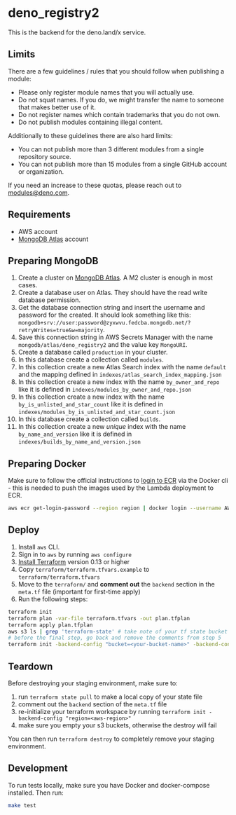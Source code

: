 # deno_registry2

This is the backend for the deno.land/x service.

## Limits

There are a few guidelines / rules that you should follow when publishing a
module:

- Please only register module names that you will actually use.
- Do not squat names. If you do, we might transfer the name to someone that
  makes better use of it.
- Do not register names which contain trademarks that you do not own.
- Do not publish modules containing illegal content.

Additionally to these guidelines there are also hard limits:

- You can not publish more than 3 different modules from a single repository
  source.
- You can not publish more than 15 modules from a single GitHub account or
  organization.

If you need an increase to these quotas, please reach out to
[modules@deno.com](mailto:modules@deno.com).

## Requirements

- AWS account
- [MongoDB Atlas](https://cloud.mongodb.com) account

## Preparing MongoDB

1. Create a cluster on [MongoDB Atlas](https://cloud.mongodb.com). A M2 cluster
   is enough in most cases.
2. Create a database user on Atlas. They should have the read write database
   permission.
3. Get the database connection string and insert the username and password for
   the created. It should look something like this:
   `mongodb+srv://user:password@zyxwvu.fedcba.mongodb.net/?retryWrites=true&w=majority`.
4. Save this connection string in AWS Secrets Manager with the name
   `mongodb/atlas/deno_registry2` and the value key `MongoURI`.
5. Create a database called `production` in your cluster.
6. In this database create a collection called `modules`.
7. In this collection create a new Atlas Search index with the name `default`
   and the mapping defined in `indexes/atlas_search_index_mapping.json`
8. In this collection create a new index with the name `by_owner_and_repo` like
   it is defined in `indexes/modules_by_owner_and_repo.json`
9. In this collection create a new index with the name
   `by_is_unlisted_and_star_count` like it is defined in
   `indexes/modules_by_is_unlisted_and_star_count.json`
10. In this database create a collection called `builds`.
11. In this collection create a new _unique_ index with the name
    `by_name_and_version` like it is defined in
    `indexes/builds_by_name_and_version.json`

## Preparing Docker

Make sure to follow the official instructions to
[login to ECR](https://docs.aws.amazon.com/AmazonECR/latest/userguide/registry_auth.html)
via the Docker cli - this is needed to push the images used by the Lambda
deployment to ECR.

```bash
aws ecr get-login-password --region region | docker login --username AWS --password-stdin aws_account_id.dkr.ecr.region.amazonaws.com
```

## Deploy

1. Install `aws` CLI.
2. Sign in to `aws` by running `aws configure`
3. [Install Terraform](https://terraform.io/downloads.html) version 0.13 or
   higher
4. Copy `terraform/terraform.tfvars.example` to `terraform/terraform.tfvars`
5. Move to the `terraform/` and **comment out** the `backend` section in the
   `meta.tf` file (important for first-time apply)
6. Run the following steps:

```bash
terraform init
terraform plan -var-file terraform.tfvars -out plan.tfplan
terraform apply plan.tfplan
aws s3 ls | grep 'terraform-state' # take note of your tf state bucket name
# before the final step, go back and remove the comments from step 5
terraform init -backend-config "bucket=<your-bucket-name>" -backend-config "region=<aws-region>"
```

## Teardown

Before destroying your staging environment, make sure to:

1. run `terraform state pull` to make a local copy of your state file
2. comment out the `backend` section of the `meta.tf` file
3. re-initialize your terraform workspace by running
   `terraform init -backend-config "region=<aws-region>"`
4. make sure you empty your s3 buckets, otherwise the destroy will fail

You can then run `terraform destroy` to completely remove your staging
environment.

## Development

To run tests locally, make sure you have Docker and docker-compose installed.
Then run:

```sh
make test
```
